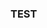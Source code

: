 ### TEST
<img align='right' alt='' src='https://c.tenor.com/YyXLxsf811QAAAAC/edens-zero-rebecca.gif'></img>
---
